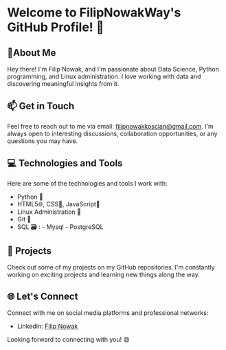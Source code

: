 # Welcome to FilipNowakWay's GitHub Profile! 👋

## 🌱About Me
Hey there! I'm Filip Nowak, and I'm passionate about Data Science, Python programming, and Linux administration. I love working with data and discovering meaningful insights from it.

## 📫 Get in Touch
Feel free to reach out to me via email: [filipnowakkoscian@gmail.com](mailto:filipnowakkoscian@gmail.com). I'm always open to interesting discussions, collaboration opportunities, or any questions you may have.

## 💻 Technologies and Tools
Here are some of the technologies and tools I work with:

- Python 🐍
- HTML5🌐, CSS🎨, JavaScript📜
- Linux Administration 🐧
- Git 🌳
- SQL 🗃️ :  - Mysql
            - PostgreSQL  
  
## 🚀 Projects
Check out some of my projects on my GitHub repositories. I'm constantly working on exciting projects and learning new things along the way.

## 🌐 Let's Connect
Connect with me on social media platforms and professional networks:

- LinkedIn: [Filip Nowak](https://www.linkedin.com/in/filip-nowak-2a2222228/)

Looking forward to connecting with you! 😄

<!---
FilipNowakWay/FilipNowakWay is a ✨ special ✨ repository because its `README.md` (this file) appears on your GitHub profile.
You can click the Preview link to take a look at your changes.
--->
